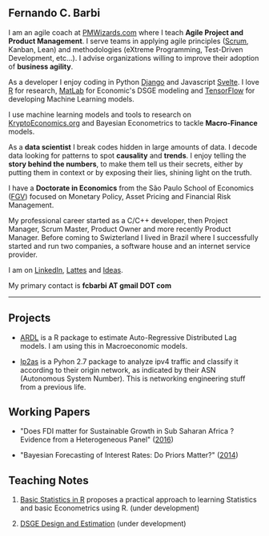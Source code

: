 
## Fernando C. Barbi

I am an agile coach at [PMWizards.com](https://www.pmwizards.com) where I teach **Agile Project and Product Management**. I serve teams in applying agile principles ([Scrum](https://www.scrum.org/user/376594), Kanban, Lean) and methodologies (eXtreme Programming, Test-Driven Development, etc...). I advise organizations willing to improve their adoption of **business agility**. 

As a developer I enjoy coding in Python [Django](https://www.djangoproject.com/) and Javascript [Svelte](https://svelte.dev/). I love [R](https://cran.r-project.org/) for research, [MatLab](https://www.mathworks.com/) for Economic's DSGE modeling and [TensorFlow](https://tensorflow.org) for developing Machine Learning models.

I use machine learning models and tools to research on [KryptoEconomics.org](https://www.kryptoeconomics.org/) and Bayesian Econometrics to tackle **Macro-Finance** models. 

As a **data scientist** I break codes hidden in large amounts of data. I decode data looking for patterns to spot **causality** and **trends**. I enjoy telling the **story behind the numbers**, to make them tell us their secrets, either by putting them in context or by exposing their lies, shining light on the truth.

I have a **Doctorate in Economics** from the São Paulo School of Economics ([FGV](http://economics-sp.fgv.br/)) focused on Monetary Policy, Asset Pricing and Financial Risk Management. 

My professional career started as a C/C++ developer, then Project Manager, Scrum Master, Product Owner and more recently Product Manager. Before coming to Swizterland I lived in Brazil where I successfully started and run two companies, a software house and an internet service provider. 

I am on [LinkedIn](https://www.linkedin.com/in/fcbarbi/), [Lattes]( http://lattes.cnpq.br/8344449915095812) and [Ideas](https://ideas.repec.org/f/pba724.html).

My primary contact is **fcbarbi AT gmail DOT com**

---

Projects 
--------

* [ARDL](https://github.com/fcbarbi/ardl/) is a R package to estimate Auto-Regressive Distributed Lag models. I am using this in Macroeconomic models.

* [Ip2as](https://github.com/fcbarbi/ip2as/) is a Pyhon 2.7 package to analyze ipv4 traffic and classify it according to their origin network, as indicated by their ASN (Autonomous System Number). This is networking engineering stuff from a previous life.

Working Papers 
--------------

* "Does FDI matter for Sustainable Growth in Sub Saharan Africa ? Evidence from a Heterogeneous Panel" ([2016](https://github.com/fcbarbi/research/blob/master/FDI_Sustainable_Growth_SSA_2016.pdf))

* "Bayesian Forecasting of Interest Rates: Do Priors Matter?" ([2014](https://github.com/fcbarbi/research/blob/master/Bayesian_forecasting_interest_rates_do_priors_matter.pdf))

Teaching Notes
--------------

1. [Basic Statistics in R](https://github.com/fcbarbi/statR/) proposes a practical approach to learning Statistics and basic Econometrics using R. (under development) 

2. [DSGE Design and Estimation](https://github.com/fcbarbi/dsge/) (under development) 
